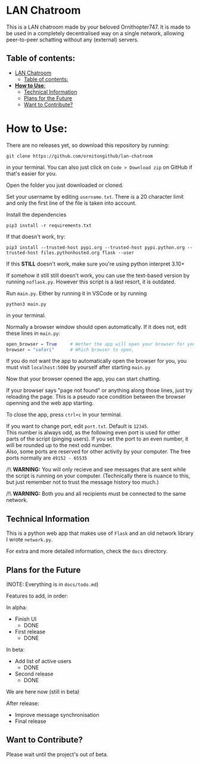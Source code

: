 # LAN Chatroom
This is a LAN chatroom made by your beloved Ornithopter747. It is made to be used in a completely decentralised way on a single network, allowing peer-to-peer schatting without any (external) servers.

## Table of contents:

- [LAN Chatroom](#lan-chatroom)
  - [Table of contents:](#table-of-contents)
- [**How to Use**:](#how-to-use)
  - [Technical Information](#technical-information)
  - [Plans for the Future](#plans-for-the-future)
  - [Want to Contribute?](#want-to-contribute)


# **How to Use**:
There are no releases yet, so download this repository by running:
```
git clone https://github.com/ornitongithub/lan-chatroom
```
in your terminal. You can also just click on `Code > Download zip` on GitHub if that's easier for you.

Open the folder you just downloaded or cloned.

Set your username by editing `username.txt`. There is a 20 character limit and only the first line of the file is taken into account.

Install the dependencies
```
pip3 install -r requirements.txt
```
If that doesn't work, try:
```
pip3 install --trusted-host pypi.org --trusted-host pypi.python.org --trusted-host files.pythonhosted.org flask --user 
```
If this **STILL** doesn't work, make sure you're using python interpret 3.10+

If somehow it still still doesn't work, you can use the text-based version by running `noflask.py`. However this script is a last resort, it is outdated.

Run `main.py`. Either by running it in VSCode or by running
```
python3 main.py
```
in your terminal.

Normally a browser window should open automatically. If it does not, edit these lines in `main.py`:
```python
open_browser = True     # Wether the app will open your browser for you
browser = "safari"      # Which browser to open.
```
If you do not want the app to automatically open the browser for you, you must visit `localhost:5000` by yourself after starting `main.py`

Now that your browser opened the app, you can start chatting.

If your browser says "page not found" or anything along those lines, just try reloading the page. This is a pseudo race condition between the browser openning and the web app starting.

To close the app, press `ctrl+c` in your terminal.

If you want to change port, edit `port.txt`. Default is `12345`. <br>
This number is always odd, as the following even port is used for other parts of the script (pinging users). If you set the port to an even number, it will be rounded up to the next odd number. <br>
Also, some ports are reserved for other activity by your computer. The free ports normally are `49152 - 65535`

/!\ **WARNING:** You will only recieve and see messages that are sent while the script is running on your computer. (Technically there is nuance to this, but just remember not to trust the message history too much.)

/!\ **WARNING:** Both you and all recipients must be connected to the same network.

## Technical Information

This is a python web app that makes use of `Flask` and an old network library I wrote `network.py`.

For extra and more detailed information, check the `docs` directory.

## Plans for the Future

(NOTE: Everything is in `docs/todo.md`)

Features to add, in order:

In alpha:
- Finish UI 
  - DONE
- First release
  - DONE

In beta:
- Add list of active users
  - DONE
- Second release
  - DONE

We are here now (still in beta)

After release:
- Improve message synchronisation
- Final release

## Want to Contribute?

Please wait until the project's out of beta.